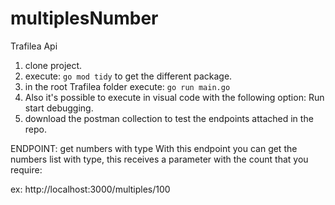 # multiplesNumber

Trafilea Api

1) clone project.
2) execute: ```go mod tidy``` to get the different package.
3) in the root Trafilea folder execute: ```go run main.go```
4) Also it's possible to execute in visual code with the following option: 
Run start debugging.
5) download the postman collection to test the endpoints attached in the repo.

ENDPOINT: get numbers with type
With this endpoint you can get the numbers list with type, this receives a parameter with the count that you require:

ex: http://localhost:3000/multiples/100

